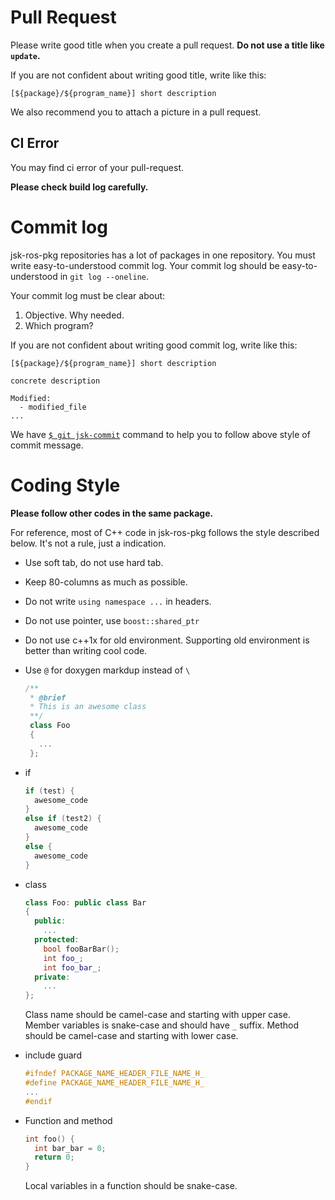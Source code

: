 # Pull Request
Please write good title when you create a pull request.
**Do not use a title like `update`.**

If you are not confident about writing good title, write like this:

```
[${package}/${program_name}] short description
```

We also recommend you to attach a picture in a pull request.

## CI Error
You may find ci error of your pull-request.

**Please check build log carefully.**

# Commit log
jsk-ros-pkg repositories has a lot of packages in one repository.
You must write easy-to-understood commit log.
Your commit log should be easy-to-understood in `git log --oneline`.


Your commit log must be clear about:

1. Objective. Why needed.
2. Which program?

If you are not confident about writing good commit log, write like this:

```
[${package}/${program_name}] short description

concrete description

Modified:
  - modified_file
...
```

We have [`$ git jsk-commit`](https://github.com/jsk-ros-pkg/jsk_common/blob/master/jsk_tools/bin/git-jsk-commit) command to help you to follow above style of commit message.


# Coding Style
**Please follow other codes in the same package.**


For reference, most of C++ code in jsk-ros-pkg follows the style described below.
It's not a rule, just a indication.
* Use soft tab, do not use hard tab.
* Keep 80-columns as much as possible.
* Do not write `using namespace ...` in headers.
* Do not use pointer, use `boost::shared_ptr`
* Do not use c++1x for old environment. Supporting old environment is better than
writing cool code.
* Use `@` for doxygen markdup instead of `\`

  ```c++
  /**
   * @brief
   * This is an awesome class
   **/
   class Foo
   {
     ...
   };
  ```
* if

   ```c++
   if (test) {
     awesome_code
   }
   else if (test2) {
     awesome_code
   }
   else {
     awesome_code
   }
   ```
* class

   ```c++
   class Foo: public class Bar
   {
     public:
       ...
     protected:
       bool fooBarBar();
       int foo_;
       int foo_bar_;
     private:
       ...
   };
   ```
   Class name should be camel-case and starting with upper case.
   Member variables is snake-case and should have `_` suffix.
   Method should be camel-case and starting with lower case.
* include guard

   ```c++
   #ifndef PACKAGE_NAME_HEADER_FILE_NAME_H_
   #define PACKAGE_NAME_HEADER_FILE_NAME_H_
   ...
   #endif
   ```
* Function and method

  ```c++
  int foo() {
    int bar_bar = 0;
    return 0;
  }
  ```

  Local variables in a function should be snake-case.
